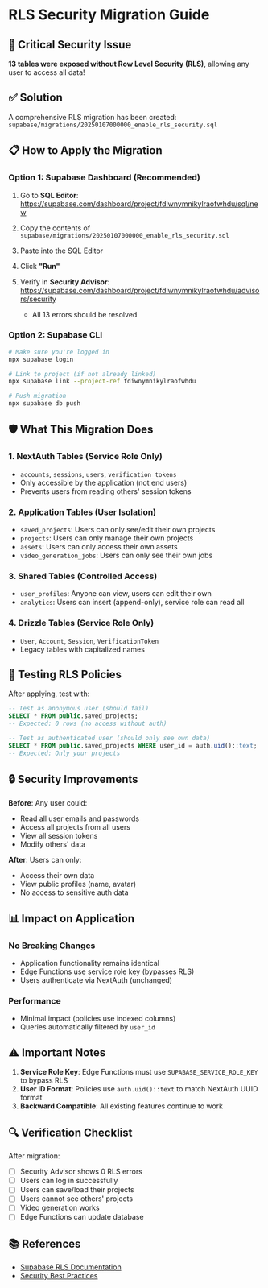 # RLS Security Migration Guide

## 🚨 Critical Security Issue

**13 tables were exposed without Row Level Security (RLS)**, allowing any user to access all data!

## ✅ Solution

A comprehensive RLS migration has been created: `supabase/migrations/20250107000000_enable_rls_security.sql`

## 📋 How to Apply the Migration

### Option 1: Supabase Dashboard (Recommended)

1. Go to **SQL Editor**: https://supabase.com/dashboard/project/fdiwnymnikylraofwhdu/sql/new

2. Copy the contents of `supabase/migrations/20250107000000_enable_rls_security.sql`

3. Paste into the SQL Editor

4. Click **"Run"**

5. Verify in **Security Advisor**: https://supabase.com/dashboard/project/fdiwnymnikylraofwhdu/advisors/security
   - All 13 errors should be resolved

### Option 2: Supabase CLI

```bash
# Make sure you're logged in
npx supabase login

# Link to project (if not already linked)
npx supabase link --project-ref fdiwnymnikylraofwhdu

# Push migration
npx supabase db push
```

## 🛡️ What This Migration Does

### 1. **NextAuth Tables** (Service Role Only)
- `accounts`, `sessions`, `users`, `verification_tokens`
- Only accessible by the application (not end users)
- Prevents users from reading others' session tokens

### 2. **Application Tables** (User Isolation)
- `saved_projects`: Users can only see/edit their own projects
- `projects`: Users can only manage their own projects
- `assets`: Users can only access their own assets
- `video_generation_jobs`: Users can only see their own jobs

### 3. **Shared Tables** (Controlled Access)
- `user_profiles`: Anyone can view, users can edit their own
- `analytics`: Users can insert (append-only), service role can read all

### 4. **Drizzle Tables** (Service Role Only)
- `User`, `Account`, `Session`, `VerificationToken`
- Legacy tables with capitalized names

## 🧪 Testing RLS Policies

After applying, test with:

```sql
-- Test as anonymous user (should fail)
SELECT * FROM public.saved_projects;
-- Expected: 0 rows (no access without auth)

-- Test as authenticated user (should only see own data)
SELECT * FROM public.saved_projects WHERE user_id = auth.uid()::text;
-- Expected: Only your projects
```

## 🔒 Security Improvements

**Before**: Any user could:
- Read all user emails and passwords
- Access all projects from all users
- View all session tokens
- Modify others' data

**After**: Users can only:
- Access their own data
- View public profiles (name, avatar)
- No access to sensitive auth data

## 📊 Impact on Application

### No Breaking Changes
- Application functionality remains identical
- Edge Functions use service role key (bypasses RLS)
- Users authenticate via NextAuth (unchanged)

### Performance
- Minimal impact (policies use indexed columns)
- Queries automatically filtered by `user_id`

## ⚠️ Important Notes

1. **Service Role Key**: Edge Functions must use `SUPABASE_SERVICE_ROLE_KEY` to bypass RLS
2. **User ID Format**: Policies use `auth.uid()::text` to match NextAuth UUID format
3. **Backward Compatible**: All existing features continue to work

## 🔍 Verification Checklist

After migration:

- [ ] Security Advisor shows 0 RLS errors
- [ ] Users can log in successfully
- [ ] Users can save/load their projects
- [ ] Users cannot see others' projects
- [ ] Video generation works
- [ ] Edge Functions can update database

## 📚 References

- [Supabase RLS Documentation](https://supabase.com/docs/guides/auth/row-level-security)
- [Security Best Practices](https://supabase.com/docs/guides/database/postgres/row-level-security)
